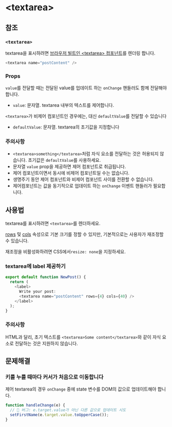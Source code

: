 # &lt;textarea&gt;

## 참조

### `<textarea>`

textarea을 표시하려면 [브라우저 빌트인 &lt;textarea&gt; 컴포넌트](https://developer.mozilla.org/en-US/docs/Web/HTML/Element/textarea)를 렌더링 합니다.

```typescript
<textarea name="postContent" />
```

### Props

`value`를 전달할 때는 전달된 value를 업데이트 하는 `onChange` 핸들러도 함께 전달해야 합니다.

- `value`: 문자열. textarea 내부의 텍스트를 제어합니다.

`<textarea>`가 비제어 컴포넌트인 경우에는, 대신 `defaultValue`를 전달할 수 있습니다

- `defaultValue`: 문자열. textarea의 초기값을 지정합니다

### **주의사항**

- `<textarea>something</textarea>`처럼 자식 요소를 전달하는 것은 허용되지 않습니다. 초기값은 `defaultValue`를 사용하세요.
- 문자열 `value` prop을 제공하면 제어 컴포넌트로 취급됩니다.
- 제어 컴포넌트이면서 동시에 비제어 컴포넌트일 수는 없습니다.
- 생명주기 동안 제어 컴포넌트와 비제어 컴포넌트 사이를 전환할 수 없습니다.
- 제어컴포넌트는 값을 동기적으로 업데이트 하는 `onChange` 이벤트 핸들러가 필요합니다.

## 사용법

textarea를 표시하려면 `<textarea>`를 렌더하세요.

[rows](https://developer.mozilla.org/en-US/docs/Web/HTML/Element/textarea#rows) 및 [cols](https://developer.mozilla.org/en-US/docs/Web/HTML/Element/textarea#cols) 속성으로 기본 크기를 정할 수 있지만, 기본적으로는 사용자가 재조정할 수 있습니다.

재조정을 비활성화하려면 CSS에서`resize: none`을 지정하세요.

### **textarea에 label 제공하기**

```typescript
export default function NewPost() {
  return (
    <label>
      Write your post:
      <textarea name="postContent" rows={4} cols={40} />
    </label>
  );
}
```

### 주의사항

HTML과 달리, 초기 텍스트를 `<textarea>Some content</textarea>`와 같이 자식 요소로 전달하는 것은 지원하지 않습니다.

## 문제해결

### **키를 누를 때마다 커서가 처음으로 이동합니다**

제어 textarea의 경우 `onChange` 중에 state 변수를 DOM의 값으로 업데이트해야 합니다.

```typescript
function handleChange(e) {
  // 🔴 버그: e.target.value가 아닌 다른 값으로 업데이트 시도
  setFirstName(e.target.value.toUpperCase());
}
```